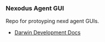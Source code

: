 ### Nexodus Agent GUI

Repo for protoyping nexd agent GUIs.

- [Darwin Development Docs](./darwin/README.md)
